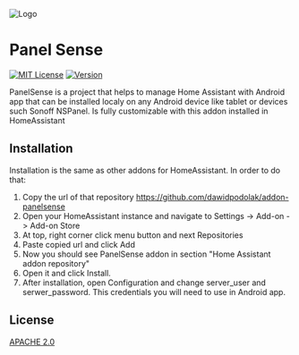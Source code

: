 ![Logo](https://github.com/dawidpodolak/addon-panelsense/blob/develop/panelsense/logo.png?raw=true)

# Panel Sense

[![MIT License](https://img.shields.io/badge/License-APACHE_2.0-green.svg)](https://github.com/dawidpodolak/addon-panelsense/blob/develop/LICENSE)
[![Version](https://img.shields.io/github/v/release/dawidpodolak/addon-panelsense)](https://github.com/dawidpodolak/addon-panelsense/releases)

PanelSense is a project that helps to manage Home Assistant with Android app that can be installed localy on any Android device like tablet or devices such Sonoff NSPanel. Is fully customizable with this addon installed in HomeAssistant

## Installation

Installation is the same as other addons for HomeAssistant.
In order to do that:
1. Copy the url of that repository https://github.com/dawidpodolak/addon-panelsense
2. Open your HomeAssistant instance and navigate to Settings -> Add-on -> Add-on Store
3. At top, right corner click menu button and next Repositories
4. Paste copied url and click Add
5. Now you should see PanelSense addon in section "Home Assistant addon repository"
6. Open it and click Install.
7. After installation, open Configuration and change server_user and serwer_password. This credentials you will need to use in Android app.


## License

[APACHE 2.0](https://github.com/dawidpodolak/addon-panelsense/blob/develop/LICENSE)

